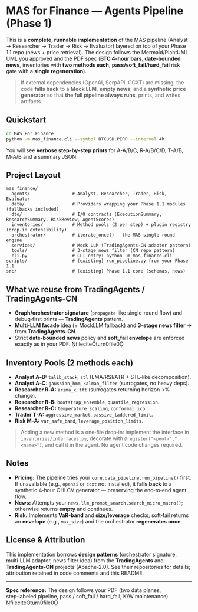
# MAS for Finance — Agents Pipeline (Phase 1)

This is a **complete, runnable implementation** of the MAS pipeline (Analyst → Researcher → Trader → Risk → Evaluator) layered on top of your Phase 1.1 repo (news + price retrieval). The design follows the Mermaid/PlantUML UML you approved and the PDF spec (**BTC 4‑hour bars**, **date‑bounded news**, inventories with **two methods each**, **pass/soft_fail/hard_fail** risk gate with a **single regeneration**). ﻿

> If external dependencies (OpenAI, SerpAPI, CCXT) are missing, the code **falls back** to a **Mock LLM**, **empty news**, and a **synthetic price generator** so that **the full pipeline always runs**, prints, and writes artifacts.

## Quickstart

```bash
cd MAS_For_Finance
python -m mas_finance.cli --symbol BTCUSD.PERP --interval 4h
```

You will see **verbose step‑by‑step prints** for A‑A/B/C, R‑A/B/C/D, T‑A/B, M‑A/B and a summary JSON.

## Project Layout

```
mas_finance/
  agents/                # Analyst, Researcher, Trader, Risk, Evaluator
  data/                  # Providers wrapping your Phase 1.1 modules (fallbacks included)
  dto/                   # I/O contracts (ExecutionSummary, ResearchSummary, RiskReview, AgentScores)
  inventories/           # Method pools (2 per step) + plugin registry (drop‑in extensibility)
  orchestrator/          # iterate_once() — the MAS single‑round engine
  services/              # Mock LLM (TradingAgents‑CN adapter pattern)
  tools/                 # 3‑stage news filter (CN repo pattern)
  cli.py                 # CLI entry: python -m mas_finance.cli
scripts/                 # (existing) run_pipeline.py from your Phase 1.1
src/                     # (existing) Phase 1.1 core (schemas, news)
```

## What we **reuse** from TradingAgents / TradingAgents‑CN

- **Graph/orchestrator signature** (`propagate`‑like single‑round flow) and debug‑first prints — **TradingAgents** pattern.  
- **Multi‑LLM facade** idea (+ MockLLM fallback) and **3‑stage news filter** → from **TradingAgents‑CN**.  
- Strict **date‑bounded news** policy and **soft_fail envelope** are enforced exactly as in your PDF. fileciteturn0file0

## Inventory Pools (2 methods each)

- **Analyst A‑B:** `talib_stack`, `stl` (EMA/RSI/ATR + STL‑like decomposition).  
- **Analyst A‑C:** `gaussian_hmm`, `kalman_filter` (surrogates, no heavy deps).  
- **Researcher R‑A:** `arima_x`, `tft` (surrogates returning horizon→% change).  
- **Researcher R‑B:** `bootstrap_ensemble`, `quantile_regression`.  
- **Researcher R‑C:** `temperature_scaling`, `conformal_icp`.  
- **Trader T‑A:** `aggressive_market`, `passive_laddered_limit`.  
- **Risk M‑A:** `var_safe_band`, `leverage_position_limits`.

> Adding a new method is a one‑file drop‑in: implement the interface in `inventories/interfaces.py`, decorate with `@register("<pool>","<name>")`, and call it in the agent. No agent code changes required.

## Notes

- **Pricing:** The pipeline tries your `core.data_pipeline.run_pipeline()` first. If unavailable (e.g., `openai` or `ccxt` not installed), it **falls back** to a synthetic 4‑hour OHLCV generator — preserving the end‑to‑end agent flow.  
- **News:** Attempts your `news.llm_prompt_search.search_micro_macro()`; otherwise returns **empty** and continues.  
- **Risk:** Implements **VaR‑band** and **size/leverage** checks; soft‑fail returns an **envelope** (e.g., `max_size`) and the orchestrator **regenerates once**.

## License & Attribution

This implementation borrows **design patterns** (orchestrator signature, multi‑LLM adapter, news filter idea) from the **TradingAgents** and **TradingAgents‑CN** projects (Apache‑2.0). See their repositories for details; attribution retained in code comments and this README.

---

**Spec reference:** The design follows your PDF (two data planes, step‑labeled pipeline, pass / soft_fail / hard_fail, K/W maintenance). fileciteturn0file0
